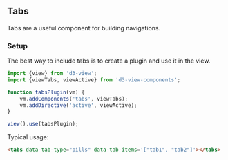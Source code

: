 ## Tabs

Tabs are a useful component for building navigations.

### Setup

The best way to include tabs is to create a plugin and use it in the view.
```javascript
import {view} from 'd3-view';
import {viewTabs, viewActive} from 'd3-view-components';

function tabsPlugin(vm) {
    vm.addComponents('tabs', viewTabs);
    vm.addDirective('active', viewActive);
}

view().use(tabsPlugin);
```

Typical usage:
```html
<tabs data-tab-type="pills" data-tab-items='["tab1", "tab2"]'></tabs>
```
<tabs data-tab-type="pills" data-tab-items='["tab1", "tab2"]'></tabs>
